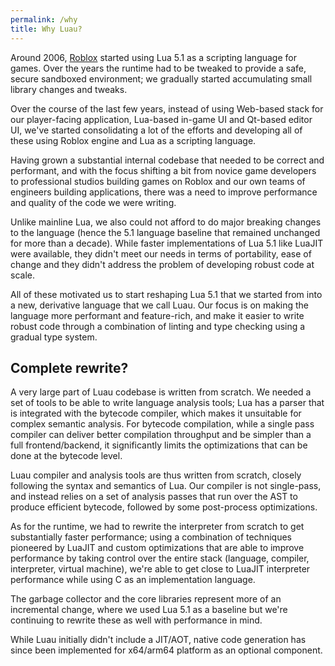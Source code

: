 ```yaml
---
permalink: /why
title: Why Luau?
---
```


Around 2006, [Roblox](https://www.roblox.com) started using Lua 5.1 as a scripting language for games. Over the years the runtime had to be tweaked to provide a safe, secure sandboxed environment; we gradually started accumulating small library changes and tweaks.

Over the course of the last few years, instead of using Web-based stack for our player-facing application, Lua-based in-game UI and Qt-based editor UI, we've started consolidating a lot of the efforts and developing all of these using Roblox engine and Lua as a scripting language.

Having grown a substantial internal codebase that needed to be correct and performant, and with the focus shifting a bit from novice game developers to professional studios building games on Roblox and our own teams of engineers building applications, there was a need to improve performance and quality of the code we were writing.

Unlike mainline Lua, we also could not afford to do major breaking changes to the language (hence the 5.1 language baseline that remained unchanged for more than a decade). While faster implementations of Lua 5.1 like LuaJIT were available, they didn't meet our needs in terms of portability, ease of change and they didn't address the problem of developing robust code at scale.

All of these motivated us to start reshaping Lua 5.1 that we started from into a new, derivative language that we call Luau. Our focus is on making the language more performant and feature-rich, and make it easier to write robust code through a combination of linting and type checking using a gradual type system.

## Complete rewrite?

A very large part of Luau codebase is written from scratch. We needed a set of tools to be able to write language analysis tools; Lua has a parser that is integrated with the bytecode compiler, which makes it unsuitable for complex semantic analysis. For bytecode compilation, while a single pass compiler can deliver better compilation throughput and be simpler than a full frontend/backend, it significantly limits the optimizations that can be done at the bytecode level.

Luau compiler and analysis tools are thus written from scratch, closely following the syntax and semantics of Lua. Our compiler is not single-pass, and instead relies on a set of analysis passes that run over the AST to produce efficient bytecode, followed by some post-process optimizations.

As for the runtime, we had to rewrite the interpreter from scratch to get substantially faster performance; using a combination of techniques pioneered by LuaJIT and custom optimizations that are able to improve performance by taking control over the entire stack (language, compiler, interpreter, virtual machine), we're able to get close to LuaJIT interpreter performance while using C as an implementation language.

The garbage collector and the core libraries represent more of an incremental change, where we used Lua 5.1 as a baseline but we're continuing to rewrite these as well with performance in mind.

While Luau initially didn't include a JIT/AOT, native code generation has since been implemented for x64/arm64 platform as an optional component.
